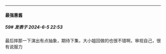 ﻿
*****

####  最强惠酱  
##### 59#       发表于 2024-6-5 22:53

最后摔那一下演出有点抽象，期待下集，大小姐回做的也很不错啊，审视自己，很有说服力

